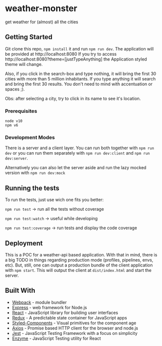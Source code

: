 # weather-monster

get weather for (almost) all the cities

## Getting Started

Git clone this repo, `npm install` it and run `npm run dev`.
The application will be provided at http://localhost:8080
If you try to access http://localhost:8080?theme=[justTypeAnything] the Application styled theme will change.

Also, if you click in the search-box and type nothing, it will bring the first 30 cities with more than 5 million inhabitants.
If you type anything it will search and bring the first 30 results. You don't need to mind with accentuation or spaces ;).

Obs: after selecting a city, try to click in its name to see it's location.

### Prerequisites

```
node v10
npm v6
```

### Development Modes

There is a server and a client layer.
You can run both together with `npm run dev` or you can run them separately with `npm run dev:client` and `npm run dev:server`.

Alternatively you can also let the server aside and run the lazy mocked version with `npm run dev:mock`

## Running the tests

To run the tests, just use wich one fits you better:

`npm run test` -> run all the tests without coverage

`npm run test:watch` -> useful while developing

`npm run test:coverage` -> run tests and display the code coverage

## Deployment

This is a POC for a weather-api based application.
With that in mind, there is a big TODO in things regarding production mode (profiles, pipelines, envs, etc).
But, still, one can output a production bundle of the client application with `npm start`. This will output the client at `dist/index.html` and start the server.

## Built With

- [Webpack](https://webpack.js.org/) - module bundler
- [Express](https://expressjs.com/) - web framework for Node.js
- [React](https://reactjs.org/) - JavaScript library for building user interfaces
- [Redux](https://redux.js.org/) - A predictable state container for JavaScript apps
- [Styled-Components](https://www.styled-components.com/) - Visual primitives for the component age
- [Axios](https://github.com/axios/axios) - Promise based HTTP client for the browser and node.js
- [Jest](https://jestjs.io/) - JavaScript Testing Framework with a focus on simplicity
- [Enzyme](https://airbnb.io/enzyme/) - JavaScript Testing utility for React
